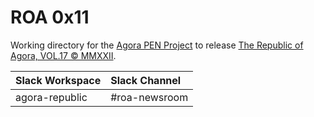 # ROA 0x11
Working directory for the [Agora PEN Project](https://github.com/agorahub/AIPs/projects/1) to release [The Republic of Agora, VOL.17 © MMXXII](https://github.com/agorahub/pen0/releases/tag/v17).

| Slack Workspace | Slack Channel |
| :-------------- | :------------ |
| agora-republic  | #roa-newsroom |

